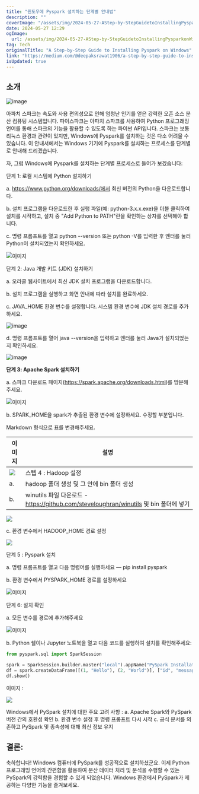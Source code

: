 ```yaml
---
title: "윈도우에 Pyspark 설치하는 단계별 안내법"
description: ""
coverImage: "/assets/img/2024-05-27-AStep-by-StepGuidetoInstallingPysparkonWindows_0.png"
date: 2024-05-27 12:29
ogImage:
  url: /assets/img/2024-05-27-AStep-by-StepGuidetoInstallingPysparkonWindows_0.png
tag: Tech
originalTitle: "A Step-by-Step Guide to Installing Pyspark on Windows"
link: "https://medium.com/@deepaksrawat1906/a-step-by-step-guide-to-installing-pyspark-on-windows-3589f0139a30"
isUpdated: true
---
```


## 소개

![image](/assets/img/2024-05-27-AStep-by-StepGuidetoInstallingPysparkonWindows_0.png)

아파치 스파크는 속도와 사용 편의성으로 인해 엄청난 인기를 얻은 강력한 오픈 소스 분산 컴퓨팅 시스템입니다. 파이스파크는 아파치 스파크를 사용하여 Python 프로그래밍 언어를 통해 스파크의 기능을 활용할 수 있도록 하는 파이썬 API입니다. 스파크는 보통 리눅스 환경과 관련이 있지만, Windows에 Pyspark를 설치하는 것은 다소 어려울 수 있습니다. 이 안내서에서는 Windows 기기에 Pyspark를 설치하는 프로세스를 단계별로 안내해 드리겠습니다.

자, 그럼 Windows에 Pyspark를 설치하는 단계별 프로세스로 들어가 보겠습니다:

<div class="content-ad"></div>

단계 1: 로컬 시스템에 Python 설치하기

a. https://www.python.org/downloads/에서 최신 버전의 Python을 다운로드합니다.

b. 설치 프로그램을 다운로드한 후 실행 파일(예: python-3.x.x.exe)을 더블 클릭하여 설치를 시작하고, 설치 중 "Add Python to PATH"란을 확인하는 상자를 선택해야 합니다.

c. 명령 프롬프트를 열고 python --version 또는 python -V를 입력한 후 엔터를 눌러 Python이 설치되었는지 확인하세요.

<div class="content-ad"></div>

![이미지](/assets/img/2024-05-27-AStep-by-StepGuidetoInstallingPysparkonWindows_1.png)

단계 2: Java 개발 키트 (JDK) 설치하기

a. 오라클 웹사이트에서 최신 JDK 설치 프로그램을 다운로드합니다.

b. 설치 프로그램을 실행하고 화면 안내에 따라 설치를 완료하세요.

<div class="content-ad"></div>

c. JAVA_HOME 환경 변수를 설정합니다. 시스템 환경 변수에 JDK 설치 경로를 추가하세요.

![image](/assets/img/2024-05-27-AStep-by-StepGuidetoInstallingPysparkonWindows_2.png)

d. 명령 프롬프트를 열어 java --version을 입력하고 엔터를 눌러 Java가 설치되었는지 확인하세요.

![image](/assets/img/2024-05-27-AStep-by-StepGuidetoInstallingPysparkonWindows_3.png)

<div class="content-ad"></div>

**단계 3: Apache Spark 설치하기**

a. 스파크 다운로드 페이지(https://spark.apache.org/downloads.html)를 방문해주세요.

![이미지](/assets/img/2024-05-27-AStep-by-StepGuidetoInstallingPysparkonWindows_4.png)

b. SPARK_HOME을 spark가 추출된 환경 변수에 설정하세요. 수정할 부분입니다.

<div class="content-ad"></div>

Markdown 형식으로 표를 변경해주세요.

| 이미지                                                                                    | 설명                                                                                  |
| ----------------------------------------------------------------------------------------- | ------------------------------------------------------------------------------------- |
| <img src="/assets/img/2024-05-27-AStep-by-StepGuidetoInstallingPysparkonWindows_5.png" /> | 스텝 4 : Hadoop 설정                                                                  |
| a.                                                                                        | hadoop 폴더 생성 및 그 안에 bin 폴더 생성                                             |
| b.                                                                                        | winutils 파일 다운로드 - https://github.com/steveloughran/winutils 및 bin 폴더에 넣기 |

<div class="content-ad"></div>

<img src="/assets/img/2024-05-27-AStep-by-StepGuidetoInstallingPysparkonWindows_6.png" />

c. 환경 변수에서 HADOOP_HOME 경로 설정

<img src="/assets/img/2024-05-27-AStep-by-StepGuidetoInstallingPysparkonWindows_7.png" />

단계 5 : Pyspark 설치

<div class="content-ad"></div>

a. 명령 프롬프트를 열고 다음 명령어를 실행하세요 — pip install pyspark

b. 환경 변수에서 PYSPARK_HOME 경로를 설정하세요

![이미지](/assets/img/2024-05-27-AStep-by-StepGuidetoInstallingPysparkonWindows_8.png)

단계 6: 설치 확인

<div class="content-ad"></div>

a. 모든 변수를 경로에 추가해주세요

![이미지](/assets/img/2024-05-27-AStep-by-StepGuidetoInstallingPysparkonWindows_9.png)

b. Python 쉘이나 Jupyter 노트북을 열고 다음 코드를 실행하여 설치를 확인해주세요:

```python
from pyspark.sql import SparkSession

spark = SparkSession.builder.master("local").appName("PySpark Installation Test").getOrCreate()
df = spark.createDataFrame([(1, "Hello"), (2, "World")], ["id", "message"])
df.show()
```

<div class="content-ad"></div>

이미지 :

<img src="/assets/img/2024-05-27-AStep-by-StepGuidetoInstallingPysparkonWindows_10.png" />

Windows에서 PySpark 설치에 대한 주요 고려 사항 :
a. Apache Spark와 PySpark 버전 간의 호환성 확인
b. 환경 변수 설정 후 명령 프롬프트 다시 시작
c. 공식 문서를 의존하고 PySpark 및 종속성에 대해 최신 정보 유지

## 결론:

<div class="content-ad"></div>

축하합니다! Windows 컴퓨터에 PySpark를 성공적으로 설치하셨군요. 이제 Python 프로그래밍 언어의 간편함을 활용하여 분산 데이터 처리 및 분석을 수행할 수 있는 PySpark의 강력함을 경험할 수 있게 되었습니다. Windows 환경에서 PySpark가 제공하는 다양한 기능을 즐겨보세요.
